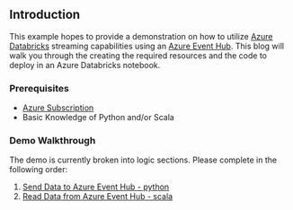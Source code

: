 ## Introduction

This example hopes to provide a demonstration on how to utilize [Azure Databricks](https://docs.azuredatabricks.net/index.html) streaming capabilities using an [Azure Event Hub](https://docs.microsoft.com/en-us/azure/event-hubs/). This blog will walk you through the creating the required resources and the code to deploy in an Azure Databricks notebook. 

### Prerequisites
 - [Azure Subscription](https://azure.microsoft.com/en-us/free/search/?&OCID=AID719825_SEM_KX8R84uR&lnkd=Bing_Azure_Brand&msclkid=6e706d7f2c60158ed7103168c2415255&dclid=CNmloKvCp98CFVJgwQodwMcKKQ)
 - Basic Knowledge of Python and/or Scala

### Demo Walkthrough
The demo is currently broken into logic sections. Please complete in the following order:  
1. [Send Data to Azure Event Hub - python](./blog/01_SendStreamingWithDatabricks.md)
1. [Read Data from Azure Event Hub - scala](./blog/02_ReadStreamingData.md)